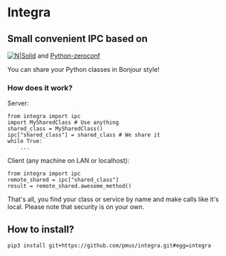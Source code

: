 # Integra
## Small convenient IPC based on

[![N|Solid](https://zeromq.org/images/logo.gif)](https://zeromq.org/)
and [Python-zeroconf](https://python-zeroconf.readthedocs.io/en/latest/)

You can share your Python classes in Bonjour style!
### How does it work?

Server:
```
from integra import ipc
import MySharedClass # Use anything
shared_class = MySharedClass()
ipc["shared_class"] = shared_class # We share it
while True:
    ...
```

Client (any machine on LAN or localhost):
```
from integra import ipc
remote_shared = ipc["shared_class"]
result = remote_shared.awesome_method()
```
That's all, you find your class or service by name and make calls like it's local.
Please note that security is on your own.

## How to install?
```
pip3 install git+https://github.com/pmus/integra.git#egg=integra
```
